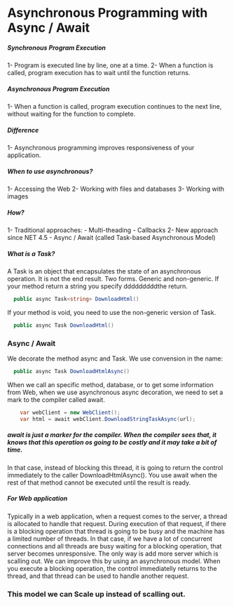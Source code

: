 # Asynchronous Programming with Async / Await
##### Synchronous Program Execution
  1- Program is executed line by line, one at a time.
  2- When a function is called, program execution has to wait until the function returns.

##### Asynchronous Program Execution
  1- When a function is called, program execution continues to the next line, without waiting for the function to complete.

##### Difference
  1- Asynchronous programming improves responsiveness of your application.

##### When to use asynchronous?
  1- Accessing the Web
  2- Working with files and databases
  3- Working with images
  
##### How?
  1- Traditional approaches:
    - Multi-theading
    - Callbacks
  2- New approach since NET 4.5
    - Async / Await (called Task-based Asynchronous Model)
  
 ##### What is a Task?
A Task is an object that encapsulates the state of an asynchronous operation. It is not the end result.
Two forms. Generic and non-generic. If your method return a string you specify dddddddddthe return. 
```c#
  public async Task<string> DownloadHtml()
```
If your method is void, you need to use the non-generic version of Task.
```c#
  public async Task DownloadHtml()
```
 
 ### Async / Await
We decorate the method async and Task.
We use convension in the name:
```c#
  public async Task DownloadHtmlAsync()
```
When we call an specific method, database, or to get some information from Web, when we use asynchronous async decoration, we need to set a mark to the compiler called await.
```c#
    var webClient = new WebClient();
    var html = await webClient.DownloadStringTaskAsync(url);
```
##### await is just a marker for the compiler. When the compiler sees that, it knows that this operation os going to be costly and it may take a bit of time.
In that case, instead of blocking this thread, it is going to return the control immediately to the caller DownloadHtmlAsync().
You use await when the rest of that method cannot be executed until the result is ready.

##### For Web application
  Typically in a web application, when a request comes to the server, a thread is allocated to handle that request. During execution of that request, if there is a blocking operation that thread is going to be busy and the machine has a limited number of threads. In that case, if we have a lot of concurrent connections and all threads are busy waiting for a blocking operation, that server becomes unresponsive. The only way is add more server which is scalling out.
  We can improve this by using an asynchronous model. When you execute a blocking operation, the control immediatelly returns to the thread, and that thread can be used to handle another request.
### This model we can Scale up instead of scalling out. 
